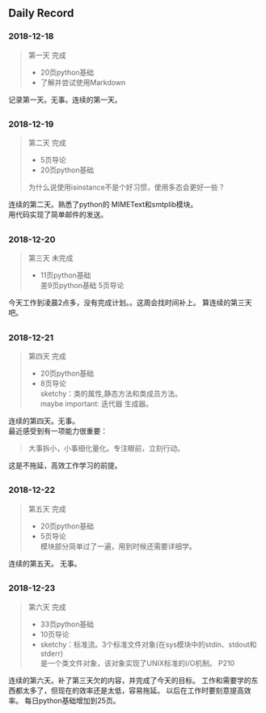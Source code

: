 ## Daily Record
### 2018-12-18
> 第一天  完成  
> - 20页python基础
> - 了解并尝试使用Markdown 

记录第一天。无事。连续的第一天。

##
### 2018-12-19
> 第二天  完成
> - 5页导论
> - 20页python基础  
>
> 为什么说使用isinstance不是个好习惯，使用多态会更好一些？

连续的第二天。熟悉了python的 MIMEText和smtplib模块。  
用代码实现了简单邮件的发送。
##
### 2018-12-20
> 第三天  未完成  
> - 11页python基础  
> 差9页python基础 5页导论

今天工作到凌晨2点多，没有完成计划。。这周会找时间补上。
算连续的第三天吧。
##
### 2018-12-21  
> 第四天  完成
> - 20页python基础  
> - 8页导论  
sketchy：类的属性,静态方法和类成员方法。  
maybe important: 迭代器 生成器。

连续的第四天。无事。  
最近感受到有一项能力很重要：
> 大事拆小，小事细化量化。专注眼前，立刻行动。

这是不拖延，高效工作学习的前提。

##
### 2018-12-22
> 第五天    完成
> - 20页python基础
> - 5页导论  
模块部分简单过了一遍，用到时候还需要详细学。  

连续的第五天。 无事。

##
### 2018-12-23
> 第六天 完成
> - 33页python基础
> - 10页导论  
> - sketchy：标准流。3个标准文件对象(在sys模块中的stdin、stdout和stderr)  
是一个类文件对象，该对象实现了UNIX标准的I/O机制。  P210

连续的第六天。补了第三天欠的内容，并完成了今天的目标。
工作和需要学的东西都太多了，但现在的效率还是太低，容易拖延。
以后在工作时要刻意提高效率。 每日python基础增加到25页。


 